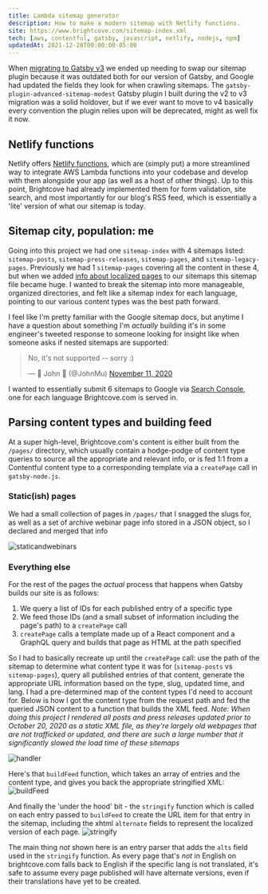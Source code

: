 ```yaml
---
title: Lambda sitemap generator
description: How to make a modern sitemap with Netlify functions.
site: https://www.brightcove.com/sitemap-index.xml
tech: [aws, contentful, gatsby, javascript, netlify, nodejs, npm]
updatedAt: 2021-12-20T00:00:00-05:00
---
```


When [migrating to Gatsby v3](https://larocque.dev/projects/gatsby-v3-migration "Gatsby v2 to v3 migration project") we ended up needing to swap our sitemap plugin because it was outdated both for our version of Gatsby, and Google had updated the fields they look for when crawling sitemaps. The `gatsby-plugin-advanced-sitemap-modest` Gatsby plugin I built during the v2 to v3 migration was a solid holdover, but if we ever want to move to v4 basically every convention the plugin relies upon will be deprecated, might as well fix it now.

## Netlify functions

Netlify offers [Netlify functions](https://www.netlify.com/products/functions/ "Netlify function product page"), which are (simply put) a more streamlined way to integrate AWS Lambda functions into your codebase and develop with them alongside your app (as well as a host of other things). Up to this point, Brightcove had already implemented them for form validation, site search, and most importantly for our blog's RSS feed, which is essentially a 'lite' version of what our sitemap is today.

## Sitemap city, population: me

Going into this project we had one `sitemap-index` with 4 sitemaps listed: `sitemap-posts`, `sitemap-press-releases`, `sitemap-pages`, and `sitemap-legacy-pages`. Previously we had 1 `sitemap-pages` covering all the content in these 4, but when we added [info about localized pages](https://developers.google.com/search/docs/advanced/crawling/localized-versions#sitemap "Google documentation on sitemap localization") to our sitemaps this sitemap file became huge. I wanted to break the sitemap into more manageable, organized directories, and felt like a sitemap index for each language, pointing to our various content types was the best path forward.

I feel like I'm pretty familiar with the Google sitemap docs, but anytime I have a question about something I'm _actually_ building it's in some engineer's tweeted response to someone looking for insight like when someone asks if nested sitemaps are supported:

<blockquote class="twitter-tweet"><p lang="en" dir="ltr">No, it&#39;s not supported -- sorry :)</p>&mdash; 🧀 John 🧀 (@JohnMu) <a href="https://twitter.com/JohnMu/status/1326481165491048450?ref_src=twsrc%5Etfw">November 11, 2020</a></blockquote> <script async src="https://platform.twitter.com/widgets.js" charset="utf-8"></script>

I wanted to essentially submit 6 sitemaps to Google via [Search Console](https://search.google.com/search-console/about "Google Search Console about page"), one for each language Brightcove.com is served in.

## Parsing content types and building feed

At a super high-level, Brightcove.com's content is either built from the `/pages/` directory, which usually contain a hodge-podge of content type queries to source all the appropriate and relevant info, or is fed 1:1 from a Contentful content type to a corresponding template via a `createPage` call in `gatsby-node.js`.

### Static(ish) pages

We had a small collection of pages in `/pages/` that I snagged the slugs for, as well as a set of archive webinar page info stored in a JSON object, so I declared and merged that info

![staticandwebinars](//images.ctfassets.net/i1trowbjm312/3KqxDaIxyPy55IHnG1izVL/0693f055252f33bcc3ec3ea0cef4d3d5/staticandwebinars.png)

### Everything else

For the rest of the pages the _actual_ process that happens when Gatsby builds our site is as follows:

1. We query a list of IDs for each published entry of a specific type
2. We feed those IDs (and a small subset of information including the page's path) to a `createPage` call
3. `createPage` calls a template made up of a React component and a GraphQL query and builds that page as HTML at the path specified

So I had to basically recreate up until the `createPage` call: use the path of the sitemap to determine what content type it was for (`sitemap-posts` vs `sitemap-pages`), query all published entries of that content, generate the appropriate URL information based on the type, slug, updated time, and lang. I had a pre-determined map of the content types I'd need to account for. Below is how I got the content type from the request path and fed the queried JSON content to a function that builds the XML feed. _Note: When doing this project I rendered all posts and press releases updated prior to October 20, 2020 as a static XML file, as they're largely old webpages that are not trafficked or updated, and there are such a large number that it significantly slowed the load time of these sitemaps_

![handler](//images.ctfassets.net/i1trowbjm312/74loZ7kCsnDHB4HRXqgxNC/57d28a4eee01be006f82ae2cafa56ef7/handler.png)

Here's that `buildFeed` function, which takes an array of entries and the content type, and gives you back the appropriate stringified XML:
![buildFeed](//images.ctfassets.net/i1trowbjm312/4ydIQRNKV63vdslW7SuEuc/9ad90c6fff5058af9131f065f2ac93e1/buildFeed.png)

And finally the 'under the hood' bit - the `stringify` function which is called on each entry passed to `buildFeed` to create the URL item for that entry in the sitemap, including the xhtml `alternate` fields to represent the localized version of each page.
![stringify](//images.ctfassets.net/i1trowbjm312/6Lt7rXPTPbwxQ4XQpbPKHj/df6143acaee411ad57161ce3b549ea59/stringify.png)

The main thing _not_ shown here is an entry parser that adds the `alts` field used in the `stringify` function. As every page that's _not_ in English on brightcove.com falls back to English if the specific lang is not translated, it's safe to assume every page published will have alternate versions, even if their translations have yet to be created.
